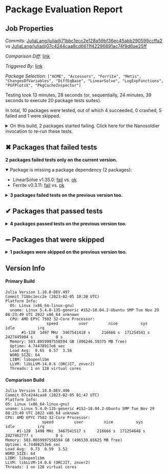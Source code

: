# Package Evaluation Report

## Job Properties

*Commits:* [JuliaLang/julia@71bbc1ecc2e128a59bf36ec45abb290599ccffa2](https://github.com/JuliaLang/julia/commit/71bbc1ecc2e128a59bf36ec45abb290599ccffa2) vs [JuliaLang/julia@07c4244caa8cd6611f42296891ac74f9d6ae25ff](https://github.com/JuliaLang/julia/commit/07c4244caa8cd6611f42296891ac74f9d6ae25ff)

*Comparison Diff:* [link](https://github.com/JuliaLang/julia/compare/07c4244caa8cd6611f42296891ac74f9d6ae25ff...71bbc1ecc2e128a59bf36ec45abb290599ccffa2)

*Triggered By:* [link](https://github.com/JuliaLang/julia/pull/48535#issuecomment-1417355468)

*Package Selection:* `["ACME", "Accessors", "Ferrite", "Metis", "ChangesOfVariables", "DiffEqBase", "LinearSolve", "LogExpFunctions", "PGFPlotsX", "PkgCacheInspector"]`

Testing took 13 minutes, 28 seconds (or, sequentially, 24 minutes, 39 seconds to execute 20 package tests suites).

In total, 10 packages were tested, out of which 4 succeeded, 0 crashed, 5 failed and 1 were skipped.


<details><summary>On this build, 2 packages started failing. Click here for the Nanosoldier invocation to re-run these tests.</summary>
<p>

```
@nanosoldier `runtests(["Ferrite", "LinearSolve"])`
```

</p>
</details>


## ✖ Packages that failed tests

**2 packages failed tests only on the current version.**

<details open><summary>Package is missing a package dependency (2 packages):</summary>
<p>


- LinearSolve v1.35.0: [fail](https://s3.amazonaws.com/julialang-reports/nanosoldier/pkgeval/by_hash/71bbc1e_vs_07c4244/LinearSolve.primary.log) vs. [ok](https://s3.amazonaws.com/julialang-reports/nanosoldier/pkgeval/by_hash/71bbc1e_vs_07c4244/LinearSolve.against.log)
- Ferrite v0.3.11: [fail](https://s3.amazonaws.com/julialang-reports/nanosoldier/pkgeval/by_hash/71bbc1e_vs_07c4244/Ferrite.primary.log) vs. [ok](https://s3.amazonaws.com/julialang-reports/nanosoldier/pkgeval/by_hash/71bbc1e_vs_07c4244/Ferrite.against.log)

</p>
</details>

<details><summary><strong>3 packages failed tests on the previous version too.</strong></summary>
<p>

<details open><summary>Package has test failures (2 packages):</summary>
<p>


- [Accessors v0.1.26](https://s3.amazonaws.com/julialang-reports/nanosoldier/pkgeval/by_hash/71bbc1e_vs_07c4244/Accessors.primary.log)
- [PGFPlotsX v1.5.3](https://s3.amazonaws.com/julialang-reports/nanosoldier/pkgeval/by_hash/71bbc1e_vs_07c4244/PGFPlotsX.primary.log)

</p>
</details>

<details open><summary>Package requires a missing binary dependency (1 packages):</summary>
<p>


- [PkgCacheInspector v1.0.0](https://s3.amazonaws.com/julialang-reports/nanosoldier/pkgeval/by_hash/71bbc1e_vs_07c4244/PkgCacheInspector.primary.log)

</p>
</details>

</p>
</details>


## ✔ Packages that passed tests

<details><summary><strong>4 packages passed tests on the previous version too.</strong></summary>
<p>

- [ChangesOfVariables v0.1.5](https://s3.amazonaws.com/julialang-reports/nanosoldier/pkgeval/by_hash/71bbc1e_vs_07c4244/ChangesOfVariables.primary.log)
- [LogExpFunctions v0.3.21](https://s3.amazonaws.com/julialang-reports/nanosoldier/pkgeval/by_hash/71bbc1e_vs_07c4244/LogExpFunctions.primary.log)
- [Metis v1.4.0](https://s3.amazonaws.com/julialang-reports/nanosoldier/pkgeval/by_hash/71bbc1e_vs_07c4244/Metis.primary.log)
- [ACME v0.10.0](https://s3.amazonaws.com/julialang-reports/nanosoldier/pkgeval/by_hash/71bbc1e_vs_07c4244/ACME.primary.log)

</p>
</details>


## ➖ Packages that were skipped

<details><summary><strong>1 packages were skipped on the previous version too.</strong></summary>
<p>

<details open><summary>Package could not be installed (1 packages):</summary>
<p>


- [DiffEqBase](https://s3.amazonaws.com/julialang-reports/nanosoldier/pkgeval/by_hash/71bbc1e_vs_07c4244/DiffEqBase.primary.log)

</p>
</details>

</p>
</details>


## Version Info

#### Primary Build

```
Julia Version 1.10.0-DEV.497
Commit 71bbc1ecc2e (2023-02-05 10:20 UTC)
Platform Info:
  OS: Linux (x86_64-linux-gnu)
  uname: Linux 5.4.0-135-generic #152~18.04.2-Ubuntu SMP Tue Nov 29 08:23:49 UTC 2022 x86_64 unknown
  CPU: AMD EPYC 7502 32-Core Processor: 
                  speed         user         nice          sys         idle          irq
       #1-128  1497 MHz  3467541418 s     216666 s  171254541 s  2427445904 s          0 s
  Memory: 503.8059997558594 GB (496246.59375 MB free)
  Uptime: 4.74478917e6 sec
  Load Avg:  0.65  0.57  3.56
  WORD_SIZE: 64
  LIBM: libopenlibm
  LLVM: libLLVM-14.0.6 (ORCJIT, znver2)
  Threads: 1 on 128 virtual cores

```

  #### Comparison Build

  ```
Julia Version 1.10.0-DEV.496
Commit 07c4244caa8 (2023-02-05 01:47 UTC)
Platform Info:
  OS: Linux (x86_64-linux-gnu)
  uname: Linux 5.4.0-135-generic #152~18.04.2-Ubuntu SMP Tue Nov 29 08:23:49 UTC 2022 x86_64 unknown
  CPU: AMD EPYC 7502 32-Core Processor: 
                  speed         user         nice          sys         idle          irq
       #1-128  1498 MHz  3467541517 s     216666 s  171254648 s  2427462777 s          0 s
  Memory: 503.8059997558594 GB (496539.65625 MB free)
  Uptime: 4.74480253e6 sec
  Load Avg:  0.73  0.59  3.52
  WORD_SIZE: 64
  LIBM: libopenlibm
  LLVM: libLLVM-14.0.6 (ORCJIT, znver2)
  Threads: 1 on 128 virtual cores

  ```
  <!-- Generated on 2023-02-06T10:23:48.650 -->
